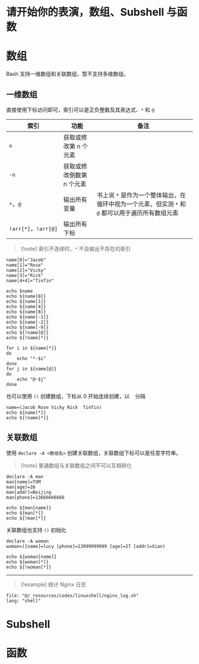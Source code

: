 # 请开始你的表演，数组、Subshell 与函数
# 数组

Bash 支持一维数组和关联数组，暂不支持多维数组。
## 一维数组

直接使用下标访问即可，索引可以是正负整数及其表达式、`*` 和 `@`

| 索引                  | 功能             | 备注                                                       |
| ------------------- | -------------- | -------------------------------------------------------- |
| `n`                 | 获取或修改第 n 个元素   |                                                          |
| `-n`                | 获取或修改倒数第 n 个元素 |                                                          |
| `*`，`@`             | 输出所有变量         | 书上说 `*` 是作为一个整体输出，在循环中视为一个元素，但实测 `*` 和 `@` 都可以用于遍历所有数组元素 |
| `!arr[*]`，`!arr[@]` | 输出所有下标         |                                                          |
> [!note] 索引不连续时，`*` 不会输出不存在的索引

```shell
name[0]="Jacob"
name[1]="Rose"
name[2]="Vicky"
name[3]="Rick"
name[4+4]="TinTin"

echo $name
echo ${name[0]}
echo ${name[1]}
echo ${name[4]}
echo ${name[8]}
echo ${name[-1]}
echo ${name[-2]}
echo ${name[-9]}
echo ${!name[@]}
echo ${!name[*]}

for i in ${name[*]}
do
    echo "*-$i"
done
for j in ${name[@]}
do
    echo "@-$j"
done
```

也可以使用 `()` 创建数组，下标从 0 开始连续创建，以 ` ` 分隔

```shell
name=(Jacob Rose Vicky Rick  TinTin)
echo ${name[*]}
echo ${!name[*]}
```
## 关联数组

使用 `declare -A <数组名>` 创建关联数组，关联数组下标可以是任意字符串。

> [!note] 普通数组与关联数组之间不可以互相转化

```shell
declare -A man
man[name]=TOM
man[age]=26
man[addr]=Beijing
man[phone]=13666666666

echo ${man[name]}
echo ${man[*]}
echo ${!man[*]}
```

关联数组也支持 `()` 初始化

```shell
declare -A woman
woman=([name]=lucy [phone]=13999999999 [age]=27 [addr]=Xian)

echo ${woman[name]}
echo ${woman[*]}
echo ${!woman[*]}
```

---

> [!example] 统计 Nginx 日志
```reference fold
file: "@/_resources/codes/linuxshell/nginx_log.sh"
lang: "shell"
```
# Subshell


# 函数
